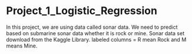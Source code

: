 # Project_1_Logistic_Regression
In this project, we are using data called sonar data. We need to predict based on submarine sonar data whether it is rock or mine.  Sonar data set download from the Kaggle Library.  labeled columns = R mean Rock and M means Mine.
